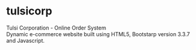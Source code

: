# tulsicorp
Tulsi Corporation - Online Order System <br>
Dynamic e-commerce website built using HTML5, Bootstarp version 3.3.7 and Javascript.
